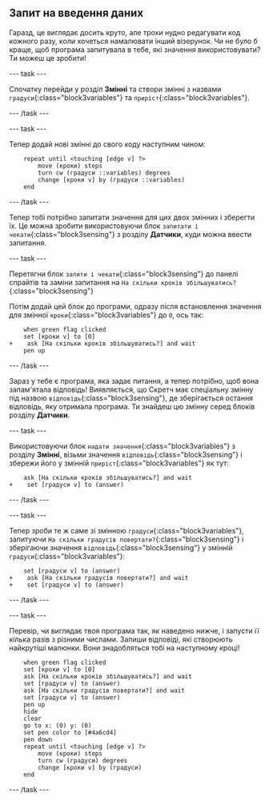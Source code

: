 ## Запит на введення даних

Гаразд, це виглядає досить круто, але трохи нудно редагувати код кожного разу, коли хочеться намалювати інший візерунок. Чи не було б краще, щоб програма запитувала в тебе, які значення використовувати? Ти можеш це зробити!

--- task ---

Спочатку перейди у розділ **Змінні** та створи змінні з назвами `градуси`{:class="block3variables"} та `приріст`{:class="block3variables"}.

--- /task ---

--- task ---

Тепер додай нові змінні до свого коду наступним чином:

```blocks3
    repeat until <touching [edge v] ?> 
        move (кроки) steps
        turn cw (градуси ::variables) degrees
        change [кроки v] by (градуси ::variables)
    end
```

--- /task ---

Тепер тобі потрібно запитати значення для цих двох змінних і зберегти їх. Це можна зробити використовуючи блок `запитати і чекати`{:class="block3sensing"} з розділу **Датчики**, куди можна ввести запитання.

--- task ---

Перетягни блок `запити і чекати`{:class="block3sensing"} до панелі спрайтів та заміни запитання на `На скільки кроків збільшуватись?`{:class="block3sensing"}

Потім додай цей блок до програми, одразу після встановлення значення для змінної `кроки`{:class="block3variables"} до `0`, ось так:

```blocks3
    when green flag clicked
    set [кроки v] to [0]
+    ask [На скільки кроків збільшуватись?] and wait
    pen up
```

--- /task ---

Зараз у тебе є програма, яка задає питання, а тепер потрібно, щоб вона запам'ятала відповідь! Виявляється, що Скретч має спеціальну змінну під назвою `відповідь`{:class="block3sensing"}, де зберігається остання відповідь, яку отримала програма. Ти знайдеш цю змінну серед блоків розділу **Датчики**.

--- task ---

Використовуючи блок `надати значення`{:class="block3variables"} з розділу **Змінні**, візьми значення `відповідь`{:class="block3sensing"} і збережи його у змінній `приріст`{:class="block3variables"} як тут:

```blocks3
    ask [На скільки кроків збільшуватись?] and wait
+    set [градуси v] to (answer)
```

--- /task ---

--- task ---

Тепер зроби те ж саме зі змінною `градуси`{:class="block3variables"}, запитуючи `На скільки градусів повертати?`{:class="block3sensing"} і зберігаючи значення `відповідь`{:class="block3sensing"} у змінній `градуси`{:class="block3variables"}:

```blocks3
    set [градуси v] to (answer)
+    ask [На скільки градусів повертати?] and wait
+    set [градуси v] to (answer)
```

--- /task ---

--- task ---

Перевір, чи виглядає твоя програма так, як наведено нижче, і запусти її кілька разів з різними числами. Запиши відповіді, які створюють найкрутіші малюнки. Вони знадобляться тобі на наступному кроці!

```blocks3
    when green flag clicked
    set [кроки v] to [0]
    ask [На скільки кроків збільшуватись?] and wait
    set [градуси v] to (answer)
    ask [На скільки градусів повертати?] and wait
    set [градуси v] to (answer)
    pen up
    hide
    clear
    go to x: (0) y: (0)
    set pen color to [#4a6cd4]
    pen down
    repeat until <touching [edge v] ?> 
        move (кроки) steps
        turn cw (градуси) degrees
        change [кроки v] by (градуси)
    end
```

--- /task ---